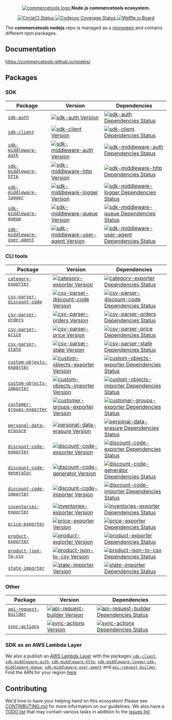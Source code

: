 <p align="center">
  <a href="https://commercetools.com/">
    <img alt="commercetools logo" src="http://cdn.rawgit.com/commercetools/press-kit/master/PNG/72DPI/CT%20logo%20chrom%20black%20horizontal%20RGB%2072dpi.png">
  </a>
  <b>Node.js commercetools ecosystem.</b>
</p>

<p align="center">
  <a href="https://circleci.com/gh/commercetools/nodejs">
    <img alt="CircleCI Status" src="https://circleci.com/gh/commercetools/nodejs.svg?style=shield&circle-token=5eae5720e32669bf981a19603a7b8007821687e1">
  </a>
  <a href="https://codecov.io/gh/commercetools/nodejs">
    <img alt="Codecov Coverage Status" src="https://img.shields.io/codecov/c/github/commercetools/nodejs.svg?style=flat-square">
  </a>
  <a href="https://waffle.io/commercetools/nodejs-tasks-board">
    <img alt="Waffle.io Board" src="https://img.shields.io/badge/Waffle-board-yellow.svg?style=flat-square">
  </a>
</p>

The **commercetools nodejs** repo is managed as a [monorepo](https://github.com/lerna/lerna) and contains different npm packages.

## Documentation

https://commercetools.github.io/nodejs/

## Packages

### SDK

| Package                                                            | Version                                                                                                   | Dependencies                                                                                                                            |
| ------------------------------------------------------------------ | --------------------------------------------------------------------------------------------------------- | --------------------------------------------------------------------------------------------------------------------------------------- |
| [`sdk-auth`](/packages/sdk-auth)                                   | [![sdk-auth Version][sdk-auth-icon]][sdk-auth-version]                                                    | [![sdk-auth Dependencies Status][sdk-auth-dependencies-icon]][sdk-auth-dependencies]                                                    |
| [`sdk-client`](/packages/sdk-client)                               | [![sdk-client Version][sdk-client-icon]][sdk-client-version]                                              | [![sdk-client Dependencies Status][sdk-client-dependencies-icon]][sdk-client-dependencies]                                              |
| [`sdk-middleware-auth`](/packages/sdk-middleware-auth)             | [![sdk-middleware-auth Version][sdk-middleware-auth-icon]][sdk-middleware-auth-version]                   | [![sdk-middleware-auth Dependencies Status][sdk-middleware-auth-dependencies-icon]][sdk-middleware-auth-dependencies]                   |
| [`sdk-middleware-http`](/packages/sdk-middleware-http)             | [![sdk-middleware-http Version][sdk-middleware-http-icon]][sdk-middleware-http-version]                   | [![sdk-middleware-http Dependencies Status][sdk-middleware-http-dependencies-icon]][sdk-middleware-http-dependencies]                   |
| [`sdk-middleware-logger`](/packages/sdk-middleware-logger)         | [![sdk-middleware-logger Version][sdk-middleware-logger-icon]][sdk-middleware-logger-version]             | [![sdk-middleware-logger Dependencies Status][sdk-middleware-logger-dependencies-icon]][sdk-middleware-logger-dependencies]             |
| [`sdk-middleware-queue`](/packages/sdk-middleware-queue)           | [![sdk-middleware-queue Version][sdk-middleware-queue-icon]][sdk-middleware-queue-version]                | [![sdk-middleware-queue Dependencies Status][sdk-middleware-queue-dependencies-icon]][sdk-middleware-queue-dependencies]                |
| [`sdk-middleware-user-agent`](/packages/sdk-middleware-user-agent) | [![sdk-middleware-user-agent Version][sdk-middleware-user-agent-icon]][sdk-middleware-user-agent-version] | [![sdk-middleware-user-agent Dependencies Status][sdk-middleware-user-agent-dependencies-icon]][sdk-middleware-user-agent-dependencies] |

[sdk-auth-version]: https://www.npmjs.com/package/@commercetools/sdk-auth
[sdk-auth-icon]: https://img.shields.io/npm/v/@commercetools/sdk-auth.svg?style=flat-square
[sdk-auth-dependencies]: https://david-dm.org/commercetools/nodejs?path=packages/sdk-auth
[sdk-auth-dependencies-icon]: https://img.shields.io/david/commercetools/nodejs.svg?path=packages/sdk-auth&style=flat-square
[sdk-client-version]: https://www.npmjs.com/package/@commercetools/sdk-client
[sdk-client-icon]: https://img.shields.io/npm/v/@commercetools/sdk-client.svg?style=flat-square
[sdk-client-dependencies]: https://david-dm.org/commercetools/nodejs?path=packages/sdk-client
[sdk-client-dependencies-icon]: https://img.shields.io/david/commercetools/nodejs.svg?path=packages/sdk-client&style=flat-square
[sdk-middleware-auth-version]: https://www.npmjs.com/package/@commercetools/sdk-middleware-auth
[sdk-middleware-auth-icon]: https://img.shields.io/npm/v/@commercetools/sdk-middleware-auth.svg?style=flat-square
[sdk-middleware-auth-dependencies]: https://david-dm.org/commercetools/nodejs?path=packages/sdk-middleware-auth
[sdk-middleware-auth-dependencies-icon]: https://img.shields.io/david/commercetools/nodejs.svg?path=packages/sdk-middleware-auth&style=flat-square
[sdk-middleware-http-version]: https://www.npmjs.com/package/@commercetools/sdk-middleware-http
[sdk-middleware-http-icon]: https://img.shields.io/npm/v/@commercetools/sdk-middleware-http.svg?style=flat-square
[sdk-middleware-http-dependencies]: https://david-dm.org/commercetools/nodejs?path=packages/sdk-middleware-http
[sdk-middleware-http-dependencies-icon]: https://img.shields.io/david/commercetools/nodejs.svg?path=packages/sdk-middleware-http&style=flat-square
[sdk-middleware-logger-version]: https://www.npmjs.com/package/@commercetools/sdk-middleware-logger
[sdk-middleware-logger-icon]: https://img.shields.io/npm/v/@commercetools/sdk-middleware-logger.svg?style=flat-square
[sdk-middleware-logger-dependencies]: https://david-dm.org/commercetools/nodejs?path=packages/sdk-middleware-logger
[sdk-middleware-logger-dependencies-icon]: https://img.shields.io/david/commercetools/nodejs.svg?path=packages/sdk-middleware-logger&style=flat-square
[sdk-middleware-queue-version]: https://www.npmjs.com/package/@commercetools/sdk-middleware-queue
[sdk-middleware-queue-icon]: https://img.shields.io/npm/v/@commercetools/sdk-middleware-queue.svg?style=flat-square
[sdk-middleware-queue-dependencies]: https://david-dm.org/commercetools/nodejs?path=packages/sdk-middleware-queue
[sdk-middleware-queue-dependencies-icon]: https://img.shields.io/david/commercetools/nodejs.svg?path=packages/sdk-middleware-queue&style=flat-square
[sdk-middleware-user-agent-version]: https://www.npmjs.com/package/@commercetools/sdk-middleware-user-agent
[sdk-middleware-user-agent-icon]: https://img.shields.io/npm/v/@commercetools/sdk-middleware-user-agent.svg?style=flat-square
[sdk-middleware-user-agent-dependencies]: https://david-dm.org/commercetools/nodejs?path=packages/sdk-middleware-user-agent
[sdk-middleware-user-agent-dependencies-icon]: https://img.shields.io/david/commercetools/nodejs.svg?path=packages/sdk-middleware-user-agent&style=flat-square

### CLI tools

| Package                                                          | Version                                                                                                | Dependencies                                                                                                                         |
| ---------------------------------------------------------------- | ------------------------------------------------------------------------------------------------------ | ------------------------------------------------------------------------------------------------------------------------------------ |
| [`category-exporter`](/packages/category-exporter)               | [![category-exporter Version][category-exporter-icon]][category-exporter-version]                      | [![category-exporter Dependencies Status][category-exporter-dependencies-icon]][category-exporter-dependencies]                      |
| [`csv-parser-discount-code`](/packages/csv-parser-discount-code) | [![csv-parser-discount-code Version][csv-parser-discount-code-icon]][csv-parser-discount-code-version] | [![csv-parser-discount-code Dependencies Status][csv-parser-discount-code-dependencies-icon]][csv-parser-discount-code-dependencies] |
| [`csv-parser-orders`](/packages/csv-parser-orders)               | [![csv-parser-orders Version][csv-parser-orders-icon]][csv-parser-orders-version]                      | [![csv-parser-orders Dependencies Status][csv-parser-orders-dependencies-icon]][csv-parser-orders-dependencies]                      |
| [`csv-parser-price`](/packages/csv-parser-price)                 | [![csv-parser-price Version][csv-parser-price-icon]][csv-parser-price-version]                         | [![csv-parser-price Dependencies Status][csv-parser-price-dependencies-icon]][csv-parser-price-dependencies]                         |
| [`csv-parser-state`](/packages/csv-parser-state)                 | [![csv-parser-state Version][csv-parser-state-icon]][csv-parser-state-version]                         | [![csv-parser-state Dependencies Status][csv-parser-state-dependencies-icon]][csv-parser-state-dependencies]                         |
| [`custom-objects-exporter`](/packages/custom-objects-exporter)   | [![custom-objects-exporter Version][custom-objects-exporter-icon]][custom-objects-exporter-version]    | [![custom-objects-exporter Dependencies Status][custom-objects-exporter-dependencies-icon]][custom-objects-exporter-dependencies]    |
| [`custom-objects-importer`](/packages/custom-objects-importer)   | [![custom-objects-importer Version][custom-objects-importer-icon]][custom-objects-importer-version]    | [![custom-objects-importer Dependencies Status][custom-objects-importer-dependencies-icon]][custom-objects-importer-dependencies]    |
| [`customer-groups-exporter`](/packages/customer-groups-exporter) | [![customer-groups-exporter Version][customer-groups-exporter-icon]][customer-groups-exporter-version] | [![customer-groups-exporter Dependencies Status][customer-groups-exporter-dependencies-icon]][customer-groups-exporter-dependencies] |
| [`personal-data-erasure`](/packages/personal-data-erasure)       | [![personal-data-erasure Version][personal-data-erasure-icon]][personal-data-erasure-version]          | [![personal-data-erasure Dependencies Status][personal-data-erasure-dependencies-icon]][personal-data-erasure-dependencies]          |
| [`discount-code-exporter`](/packages/discount-code-exporter)     | [![discount-code-exporter Version][discount-code-exporter-icon]][discount-code-exporter-version]       | [![discount-code-exporter Dependencies Status][discount-code-exporter-dependencies-icon]][discount-code-exporter-dependencies]       |
| [`discount-code-generator`](/packages/discount-code-generator)   | [![discount-code-generator Version][discount-code-generator-icon]][discount-code-generator-version]    | [![discount-code-generator Dependencies Status][discount-code-generator-dependencies-icon]][discount-code-generator-dependencies]    |
| [`discount-code-importer`](/packages/discount-code-importer)     | [![discount-code-importer Version][discount-code-importer-icon]][discount-code-importer-version]       | [![discount-code-importer Dependencies Status][discount-code-importer-dependencies-icon]][discount-code-importer-dependencies]       |
| [`inventories-exporter`](/packages/inventories-exporter)         | [![inventories-exporter Version][inventories-exporter-icon]][inventories-exporter-version]             | [![inventories-exporter Dependencies Status][inventories-exporter-dependencies-icon]][inventories-exporter-dependencies]             |
| [`price-exporter`](/packages/price-exporter)                     | [![price-exporter Version][price-exporter-icon]][price-exporter-version]                               | [![price-exporter Dependencies Status][price-exporter-dependencies-icon]][discount-code-importer-dependencies]                       |
| [`product-exporter`](/packages/product-exporter)                 | [![product-exporter Version][product-exporter-icon]][product-exporter-version]                         | [![product-exporter Dependencies Status][product-exporter-dependencies-icon]][product-exporter-dependencies]                         |
| [`product-json-to-csv`](/packages/product-json-to-csv)           | [![product-json-to-csv Version][product-json-to-csv-icon]][product-json-to-csv-version]                | [![product-json-to-csv Dependencies Status][product-json-to-csv-dependencies-icon]][product-json-to-csv-dependencies]                |
| [`state-importer`](/packages/state-importer)                     | [![state-importer Version][state-importer-icon]][state-importer-version]                               | [![state-importer Dependencies Status][state-importer-dependencies-icon]][state-importer-dependencies]                               |

### Other

| Package                                                | Version                                                                                 | Dependencies                                                                                                          |
| ------------------------------------------------------ | --------------------------------------------------------------------------------------- | --------------------------------------------------------------------------------------------------------------------- |
| [`api-request-builder`](/packages/api-request-builder) | [![api-request-builder Version][api-request-builder-icon]][api-request-builder-version] | [![api-request-builder Dependencies Status][api-request-builder-dependencies-icon]][api-request-builder-dependencies] |
| [`sync-actions`](/packages/sync-actions)               | [![sync-actions Version][sync-actions-icon]][sync-actions-version]                      | [![sync-actions Dependencies Status][sync-actions-dependencies-icon]][sync-actions-dependencies]                      |

[api-request-builder-version]: https://www.npmjs.com/package/@commercetools/api-request-builder
[api-request-builder-icon]: https://img.shields.io/npm/v/@commercetools/api-request-builder.svg?style=flat-square
[api-request-builder-dependencies]: https://david-dm.org/commercetools/nodejs?path=packages/api-request-builder
[api-request-builder-dependencies-icon]: https://img.shields.io/david/commercetools/nodejs.svg?path=packages/api-request-builder&style=flat-square
[category-exporter-version]: https://www.npmjs.com/package/@commercetools/category-exporter
[category-exporter-icon]: https://img.shields.io/npm/v/@commercetools/category-exporter.svg?style=flat-square
[category-exporter-dependencies]: https://david-dm.org/commercetools/nodejs?path=packages/category-exporter
[category-exporter-dependencies-icon]: https://img.shields.io/david/commercetools/nodejs.svg?path=packages/category-exporter&style=flat-square
[csv-parser-discount-code-version]: https://www.npmjs.com/package/@commercetools/csv-parser-discount-code
[csv-parser-discount-code-icon]: https://img.shields.io/npm/v/@commercetools/csv-parser-discount-code.svg?style=flat-square
[csv-parser-discount-code-dependencies]: https://david-dm.org/commercetools/nodejs?path=packages/csv-parser-discount-code
[csv-parser-discount-code-dependencies-icon]: https://img.shields.io/david/commercetools/nodejs.svg?path=packages/csv-parser-discount-code&style=flat-square
[csv-parser-orders-version]: https://www.npmjs.com/package/@commercetools/csv-parser-orders
[csv-parser-orders-icon]: https://img.shields.io/npm/v/@commercetools/csv-parser-orders.svg?style=flat-square
[csv-parser-orders-dependencies]: https://david-dm.org/commercetools/nodejs?path=packages/csv-parser-orders
[csv-parser-orders-dependencies-icon]: https://img.shields.io/david/commercetools/nodejs.svg?path=packages/csv-parser-orders&style=flat-square
[csv-parser-price-version]: https://www.npmjs.com/package/@commercetools/csv-parser-price
[csv-parser-price-icon]: https://img.shields.io/npm/v/@commercetools/csv-parser-price.svg?style=flat-square
[csv-parser-price-dependencies]: https://david-dm.org/commercetools/nodejs?path=packages/csv-parser-price
[csv-parser-price-dependencies-icon]: https://img.shields.io/david/commercetools/nodejs.svg?path=packages/csv-parser-price&style=flat-square
[csv-parser-state-version]: https://www.npmjs.com/package/@commercetools/csv-parser-state
[csv-parser-state-icon]: https://img.shields.io/npm/v/@commercetools/csv-parser-state.svg?style=flat-square
[csv-parser-state-dependencies]: https://david-dm.org/commercetools/nodejs?path=packages/csv-parser-state
[csv-parser-state-dependencies-icon]: https://img.shields.io/david/commercetools/nodejs.svg?path=packages/csv-parser-state&style=flat-square
[custom-objects-exporter-version]: https://www.npmjs.com/package/@commercetools/custom-objects-exporter
[custom-objects-exporter-icon]: https://img.shields.io/npm/v/@commercetools/custom-objects-exporter.svg?style=flat-square
[custom-objects-exporter-dependencies]: https://david-dm.org/commercetools/nodejs?path=packages/custom-objects-exporter
[custom-objects-exporter-dependencies-icon]: https://img.shields.io/david/commercetools/nodejs.svg?path=packages/custom-objects-exporter&style=flat-square
[custom-objects-importer-version]: https://www.npmjs.com/package/@commercetools/custom-objects-importer
[custom-objects-importer-icon]: https://img.shields.io/npm/v/@commercetools/custom-objects-importer.svg?style=flat-square
[custom-objects-importer-dependencies]: https://david-dm.org/commercetools/nodejs?path=packages/custom-objects-importer
[custom-objects-importer-dependencies-icon]: https://img.shields.io/david/commercetools/nodejs.svg?path=packages/custom-objects-importer&style=flat-square
[customer-groups-exporter-version]: https://www.npmjs.com/package/@commercetools/customer-groups-exporter
[customer-groups-exporter-icon]: https://img.shields.io/npm/v/@commercetools/customer-groups-exporter.svg?style=flat-square
[customer-groups-exporter-dependencies]: https://david-dm.org/commercetools/nodejs?path=packages/customer-groups-exporter
[customer-groups-exporter-dependencies-icon]: https://img.shields.io/david/commercetools/nodejs.svg?path=packages/customer-groups-exporter&style=flat-square
[discount-code-exporter-version]: https://www.npmjs.com/package/@commercetools/discount-code-exporter
[discount-code-exporter-icon]: https://img.shields.io/npm/v/@commercetools/discount-code-exporter.svg?style=flat-square
[discount-code-exporter-dependencies]: https://david-dm.org/commercetools/nodejs?path=packages/discount-code-exporter
[discount-code-exporter-dependencies-icon]: https://img.shields.io/david/commercetools/nodejs.svg?path=packages/discount-code-exporter&style=flat-square
[discount-code-generator-version]: https://www.npmjs.com/package/@commercetools/discount-code-generator
[discount-code-generator-icon]: https://img.shields.io/npm/v/@commercetools/discount-code-generator.svg?style=flat-square
[discount-code-generator-dependencies]: https://david-dm.org/commercetools/nodejs?path=packages/discount-code-generator
[discount-code-generator-dependencies-icon]: https://img.shields.io/david/commercetools/nodejs.svg?path=packages/discount-code-generator&style=flat-square
[discount-code-importer-version]: https://www.npmjs.com/package/@commercetools/discount-code-importer
[discount-code-importer-icon]: https://img.shields.io/npm/v/@commercetools/discount-code-importer.svg?style=flat-square
[discount-code-importer-dependencies]: https://david-dm.org/commercetools/nodejs?path=packages/discount-code-importer
[discount-code-importer-dependencies-icon]: https://img.shields.io/david/commercetools/nodejs.svg?path=packages/discount-code-importer&style=flat-square
[inventories-exporter-version]: https://www.npmjs.com/package/@commercetools/inventories-exporter
[inventories-exporter-icon]: https://img.shields.io/npm/v/@commercetools/inventories-exporter.svg?style=flat-square
[inventories-exporter-dependencies]: https://david-dm.org/commercetools/nodejs?path=packages/inventories-exporter
[inventories-exporter-dependencies-icon]: https://img.shields.io/david/commercetools/nodejs.svg?path=packages/inventories-exporter&style=flat-square
[price-exporter-version]: https://www.npmjs.com/package/@commercetools/price-exporter
[price-exporter-icon]: https://img.shields.io/npm/v/@commercetools/price-exporter.svg?style=flat-square
[price-exporter-dependencies]: https://david-dm.org/commercetools/nodejs?path=packages/price-exporter
[price-exporter-dependencies-icon]: https://img.shields.io/david/commercetools/nodejs.svg?path=packages/price-exporter&style=flat-square
[product-exporter-version]: https://www.npmjs.com/package/@commercetools/product-exporter
[product-exporter-icon]: https://img.shields.io/npm/v/@commercetools/product-exporter.svg?style=flat-square
[product-exporter-dependencies]: https://david-dm.org/commercetools/nodejs?path=packages/product-exporter
[product-exporter-dependencies-icon]: https://img.shields.io/david/commercetools/nodejs.svg?path=packages/product-exporter&style=flat-square
[product-json-to-csv-version]: https://www.npmjs.com/package/@commercetools/product-json-to-csv
[product-json-to-csv-icon]: https://img.shields.io/npm/v/@commercetools/product-json-to-csv.svg?style=flat-square
[product-json-to-csv-dependencies]: https://david-dm.org/commercetools/nodejs?path=packages/product-json-to-csv
[product-json-to-csv-dependencies-icon]: https://img.shields.io/david/commercetools/nodejs.svg?path=packages/product-json-to-csv&style=flat-square
[state-importer-version]: https://www.npmjs.com/package/@commercetools/state-importer
[state-importer-icon]: https://img.shields.io/npm/v/@commercetools/state-importer.svg?style=flat-square
[state-importer-dependencies]: https://david-dm.org/commercetools/nodejs?path=packages/state-importer
[state-importer-dependencies-icon]: https://img.shields.io/david/commercetools/nodejs.svg?path=packages/state-importer&style=flat-square
[sync-actions-version]: https://www.npmjs.com/package/@commercetools/sync-actions
[sync-actions-icon]: https://img.shields.io/npm/v/@commercetools/sync-actions.svg?style=flat-square
[sync-actions-dependencies]: https://david-dm.org/commercetools/nodejs?path=packages/sync-actions
[sync-actions-dependencies-icon]: https://img.shields.io/david/commercetools/nodejs.svg?path=packages/sync-actions&style=flat-square
[personal-data-erasure-version]: https://www.npmjs.com/package/@commercetools/personal-data-erasure
[personal-data-erasure-icon]: https://img.shields.io/npm/v/@commercetools/personal-data-erasure.svg?style=flat-square
[personal-data-erasure-dependencies]: https://david-dm.org/commercetools/nodejs?path=packages/personal-data-erasure
[personal-data-erasure-dependencies-icon]: https://img.shields.io/david/commercetools/nodejs.svg?path=packages/personal-data-erasure&style=flat-square

### SDK as an AWS Lambda Layer

We also a publish an [AWS Lambda Layer](https://docs.aws.amazon.com/lambda/latest/dg/configuration-layers.html#configuration-layers-using) with the packages [`sdk-client`](/packages/sdk-client), [`sdk-middleware-auth`](/packages/sdk-middleware-auth), [`sdk-middleware-http`](/packages/sdk-middleware-http), [`sdk-middleware-logger`](/packages/sdk-middleware-logger),[`sdk-middleware-queue`](/packages/sdk-middleware-queue), [`sdk-middleware-user-agent`](/packages/sdk-middleware-user-agent) and [`api-request-builder`](/packages/api-request-builder). Find the ARN for your region [here](lambdaLayerArns.md).

## Contributing

We'd love to have your helping hand on this ecosystem! Please see [CONTRIBUTING.md](CONTRIBUTING.md) for more information on our guidelines. We also have a [TODO list](TODOS.md) that may contain various tasks in addition to the [issues list](https://github.com/commercetools/nodejs/issues).
